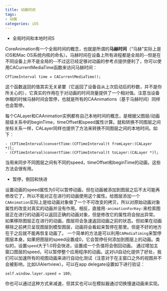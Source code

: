 ```yaml
---
title: 动画时间
tags:
- 动画
categories: iOS
---
```


*  全局时间和本地时间S

CoreAnimation有一个全局时间的概念，也就是所谓的**马赫时间**（“马赫”实际上是iOS和Mac OS系统内核的命名）。马赫时间在设备上所有进程都是全局的--但是在不同设备上并不是全局的--不过这已经足够对动画的参考点提供便利了，你可以使用CACurrentMediaTime函数来访问马赫时间：


```
CFTimeInterval time = CACurrentMediaTime();
```


这个函数返回的值其实无关紧要（它返回了设备自从上次启动后的秒数，并不是你所关心的），它真实的作用在于对动画的时间测量提供了一个相对值。注意当设备休眠的时候马赫时间会暂停，也就是所有的CAAnimations（基于马赫时间）同样也会暂停。

每个CALayer和CAAnimation实例都有自己本地时间的概念，是根据父图层/动画层级关系中的beginTime，timeOffset和speed属性计算。就和转换不同图层之间坐标关系一样，CALayer同样也提供了方法来转换不同图层之间的本地时间。如下：


```
- (CFTimeInterval)convertTime:(CFTimeInterval)t fromLayer:(CALayer *)l; 
- (CFTimeInterval)convertTime:(CFTimeInterval)t toLayer:(CALayer *)l;
```
当用来同步不同图层之间有不同的speed，timeOffset和beginTime的动画，这些方法会很有用。

*  暂停，倒回和快进

设置动画的speed属性为0可以暂停动画，但在动画被添加到图层之后不太可能再修改它了，所以不能对正在进行的动画使用这个属性。给图层添加一个`CAAnimation`实际上是给动画对象做了一个不可改变的拷贝，所以对原始动画对象属性的改变对真实的动画并没有作用。相反，直接用`-animationForKey:`来检索图层正在进行的动画可以返回正确的动画对象，但是修改它的属性将会抛出异常。
如果移除图层正在进行的动画，图层将会急速返回动画之前的状态。但如果在动画移除之前拷贝呈现图层到模型图层，动画将会看起来暂停在那里。但是不好的地方在于之后就不能再恢复动画了。
一个简单的方法是可以利用`CAMediaTiming`来暂停图层本身。如果把图层的speed设置成0，它会暂停任何添加到图层上的动画。类似的，设置`speed`大于1.0将会快进，设置成一个负值将会倒回动画。
通过增加主窗口图层的speed，可以暂停整个应用程序的动画。这对UI自动化提供了好处，我们可以加速所有的视图动画来进行自动化测试（注意对于在主窗口之外的视图并不会被影响，比如UIAlertview）。可以在app delegate设置如下进行验证：


```
self.window.layer.speed = 100;
```

你也可以通过这种方式来减速，但其实也可以在模拟器通过切换慢速动画来实现。


